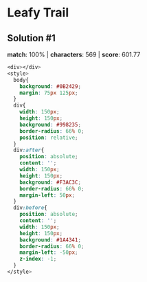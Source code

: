 # Leafy Trail

## Solution #1

**match**: 100% | **characters**: 569 | **score**: 601.77

```css
<div></div>
<style>
  body{
    background: #0B2429;
    margin: 75px 125px;
  }
  div{
    width: 150px;
    height: 150px;
    background: #998235;
    border-radius: 66% 0;
    position: relative;
  }
  div:after{
    position: absolute;
    content: '';
    width: 150px;
    height: 150px;
    background: #F3AC3C;
    border-radius: 66% 0;
    margin-left: 50px;
  }
  div:before{
    position: absolute;
    content: '';
    width: 150px;
    height: 150px;
    background: #1A4341;
    border-radius: 66% 0;
    margin-left: -50px;
    z-index: -1;
  }
</style>
```
